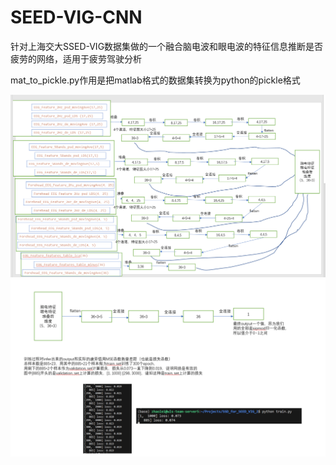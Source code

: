 # SEED-VIG-CNN
针对上海交大SSED-VIG数据集做的一个融合脑电波和眼电波的特征信息推断是否疲劳的网络，适用于疲劳驾驶分析

mat_to_pickle.py作用是把matlab格式的数据集转换为python的pickle格式

![avatar](pics/1.png)
![avatar](pics/2.png)

